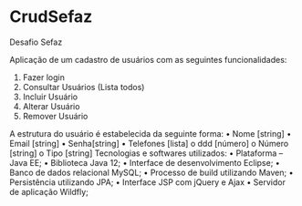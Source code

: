 # CrudSefaz
Desafio Sefaz

Aplicação de um cadastro de usuários com as seguintes funcionalidades:
1. Fazer login
2. Consultar Usuários (Lista todos)
3. Incluir Usuário
4. Alterar Usuário
5. Remover Usuário

A estrutura do usuário é estabelecida da seguinte forma:
• Nome [string]
• Email [string]
• Senha[string]
• Telefones [lista] o ddd [número] o Número [string] o Tipo [string]
Tecnologias e softwares utilizados:
• Plataforma – Java EE;
• Biblioteca Java 12;
• Interface de desenvolvimento Eclipse;
• Banco de dados relacional MySQL;
• Processo de build utilizando Maven;
• Persistência utilizando JPA;
• Interface JSP com jQuery e Ajax
• Servidor  de aplicação Wildfly;
